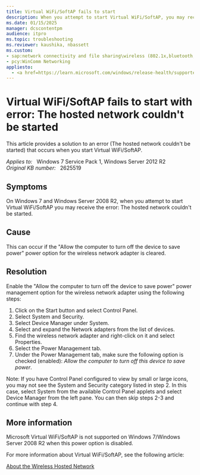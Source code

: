 ```yaml
---
title: Virtual WiFi/SoftAP fails to start
description: When you attempt to start Virtual WiFi/SoftAP, you may receive an error. This article provides a solution to this issue.
ms.date: 01/15/2025
manager: dcscontentpm
audience: itpro
ms.topic: troubleshooting
ms.reviewer: kaushika, nbassett
ms.custom:
- sap:network connectivity and file sharing\wireless (802.1x,bluetooth,miracast,mobile broadband)
- pcy:WinComm Networking
appliesto:
  - <a href=https://learn.microsoft.com/windows/release-health/supported-versions-windows-client target=_blank>Supported versions of Windows Client</a>
---
```

# Virtual WiFi/SoftAP fails to start with error: The hosted network couldn't be started

This article provides a solution to an error (The hosted network couldn't be started) that occurs when you start Virtual WiFi/SoftAP.

_Applies to:_ &nbsp; Windows 7 Service Pack 1, Windows Server 2012 R2  
_Original KB number:_ &nbsp; 2625519

## Symptoms

On Windows 7 and Windows Server 2008 R2, when you attempt to start Virtual WiFi/SoftAP you may receive the error: The hosted network couldn't be started.

## Cause

This can occur if the "Allow the computer to turn off the device to save power" power option for the wireless network adapter is cleared.

## Resolution

Enable the "Allow the computer to turn off the device to save power" power management option for the wireless network adapter using the following steps:

1. Click on the Start button and select Control Panel.
2. Select System and Security.
3. Select Device Manager under System.
4. Select and expand the Network adapters from the list of devices.
5. Find the wireless network adapter and right-click on it and select Properties.
6. Select the Power Management tab.
7. Under the Power Management tab, make sure the following option is checked (enabled): *Allow the computer to turn off this device to save power*.

Note: If you have Control Panel configured to view by small or large icons, you may not see the System and Security category listed in step 2. In this case, select System from the available Control Panel applets and select Device Manager from the left pane. You can then skip steps 2-3 and continue with step 4.

## More information

Microsoft Virtual WiFi/SoftAP is not supported on Windows 7/Windows Server 2008 R2 when this power option is disabled.

For more information about Virtual WiFi/SoftAP, see the following article:

[About the Wireless Hosted Network](/windows/win32/nativewifi/about-the-wireless-hosted-network)
